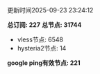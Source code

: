 更新时间2025-09-23 23:24:12

**总订阅: 227**
**总节点: 31744**
- vless节点: 6548
- hysteria2节点: 14

**google ping有效节点: 221**
